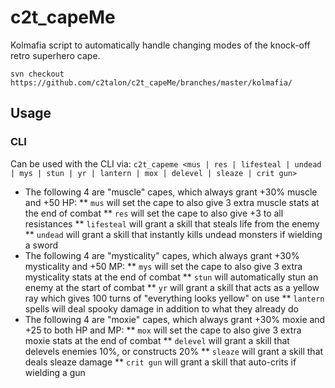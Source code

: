 # c2t_capeMe

Kolmafia script to automatically handle changing modes of the knock-off retro superhero cape.

`svn checkout https://github.com/c2talon/c2t_capeMe/branches/master/kolmafia/`

## Usage

### CLI

Can be used with the CLI via:
`c2t_capeme <mus | res | lifesteal | undead | mys | stun | yr | lantern | mox | delevel | sleaze | crit gun>`
* The following 4 are "muscle" capes, which always grant +30% muscle and +50 HP:
** `mus` will set the cape to also give 3 extra muscle stats at the end of combat
** `res` will set the cape to also give +3 to all resistances
** `lifesteal` will grant a skill that steals life from the enemy
** `undead` will grant a skill that instantly kills undead monsters if wielding a sword
* The following 4 are "mysticality" capes, which always grant +30% mysticality and +50 MP:
** `mys` will set the cape to also give 3 extra mysticality stats at the end of combat
** `stun` will automatically stun an enemy at the start of combat
** `yr` will grant a skill that acts as a yellow ray which gives 100 turns of "everything looks yellow" on use
** `lantern` spells will deal spooky damage in addition to what they already do
* The following 4 are "moxie" capes, which always grant +30% moxie and +25 to both HP and MP:
** `mox` will set the cape to also give 3 extra moxie stats at the end of combat
** `delevel` will grant a skill that delevels enemies 10%, or constructs 20%
** `sleaze` will grant a skill that deals sleaze damage
** `crit gun` will grant a skill that auto-crits if wielding a gun

